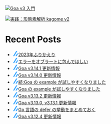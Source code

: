 [![Goa v3 入門](https://user-images.githubusercontent.com/4232165/99132515-db697b00-2659-11eb-8dae-05b549bcba90.png)](https://zenn.dev/ikawaha/books/goa-design-v3)

[![実践：形態素解析 kagome v2](https://user-images.githubusercontent.com/4232165/102152682-e281e400-3eb8-11eb-91f7-13e08a8977d9.png)](https://zenn.dev/ikawaha/books/kagome-v2-japanese-tokenizer)

# Recent Posts

<!--[START github.com/ikawaha/feedsnippet]--><!--[2024-01-01T00:20:20Z]-->
* ![](./icon/zenn.png)[2023年ふりかえり](https://zenn.dev/ikawaha/articles/20231231-e271986a9944c3)
* ![](./icon/zenn.png)[エラーをオブラートに包んでほしい](https://zenn.dev/ikawaha/articles/20231230-6b26c7fe78ba4f)
* ![](./icon/zenn.png)[Goa v3.14.1 更新情報](https://zenn.dev/ikawaha/articles/20231212-98d27c307b9f2e)
* ![](./icon/zenn.png)[Goa v3.14.0 更新情報](https://zenn.dev/ikawaha/articles/20231104-aeb8e68a07f3a1)
* ![](./icon/zenn.png)[続:Goa の example が試しやすくなりました](https://zenn.dev/ikawaha/articles/20231026-26b8fba56c35e9)
* ![](./icon/zenn.png)[Goa の example が試しやすくなりました](https://zenn.dev/ikawaha/articles/20231021-d6b4a05ae1948b)
* ![](./icon/zenn.png)[Goa v3.13.2 更新情報](https://zenn.dev/ikawaha/articles/20231004-ebb3f3fc0842ea)
* ![](./icon/zenn.png)[Goa v3.13.0, v3.13.1 更新情報](https://zenn.dev/ikawaha/articles/20230912-7ac657e561814f)
* ![](./icon/zenn.png)[Go 言語の defer の挙動をまとめておく](https://zenn.dev/ikawaha/articles/20230820-fcae76bc205341)
* ![](./icon/zenn.png)[Goa v3.12.4 更新情報](https://zenn.dev/ikawaha/articles/20230820-a86c0c7de4e461)
<!--[END github.com/ikawaha/feedsnippet]-->

